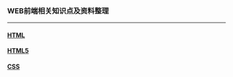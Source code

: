 ### WEB前端相关知识点及资料整理
***
#### [HTML][1]
[1]:https://github.com/Weitians/notes/blob/master/HTML.md
#### [HTML5][2]
[2]:https://github.com/Weitians/notes/blob/master/HTML5.md
#### [CSS][3]
[3]:https://github.com/Weitians/notes/blob/master/CSS.md


